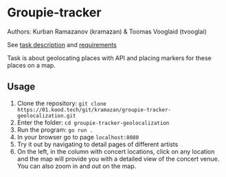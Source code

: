 # Groupie-tracker

Authors: Kurban Ramazanov (kramazan) & Toomas Vooglaid (tvooglai)

See [task description](https://github.com/01-edu/public/tree/master/subjects/groupie-tracker/geolocalization) and [requirements](https://github.com/01-edu/public/tree/master/subjects/groupie-tracker/geolocalization/audit)

Task is about geolocating places with API and placing markers for these places on a map.

## Usage

1. Clone the repository: `git clone https://01.kood.tech/git/kramazan/groupie-tracker-geolocalization.git`
2. Enter the folder: `cd groupie-tracker-geolocalization`
3. Run the program: `go run .`
4. In your browser go to page `localhost:8080`
5. Try it out by navigating to detail pages of different artists
6. On the left, in the column with concert locations, click on any location and the map will provide you with a detailed view of the concert venue. You can also zoom in and out on the map.
